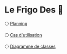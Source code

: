 # Le Frigo Des :ant:


:white_circle: [Planning](https://docs.google.com/spreadsheets/d/1zxSujRc3ozxfOgkNp1QNU_VUssCp0XBmv8i4vU9pQRo)

:white_circle: [Cas d'utilisation](https://docs.google.com/drawings/d/1WuXLu85NBJrjSb49Dbq9tnwUOejxbY23Hk7tsXxcD-E/edit?usp=sharing)

:white_circle: [Diagramme de classes](https://drive.google.com/open?id=1yQ2yqACMMOybwHpVZHxuAmS0F-vT36LL6BKNOva6D-I/view?usp=sharing)

